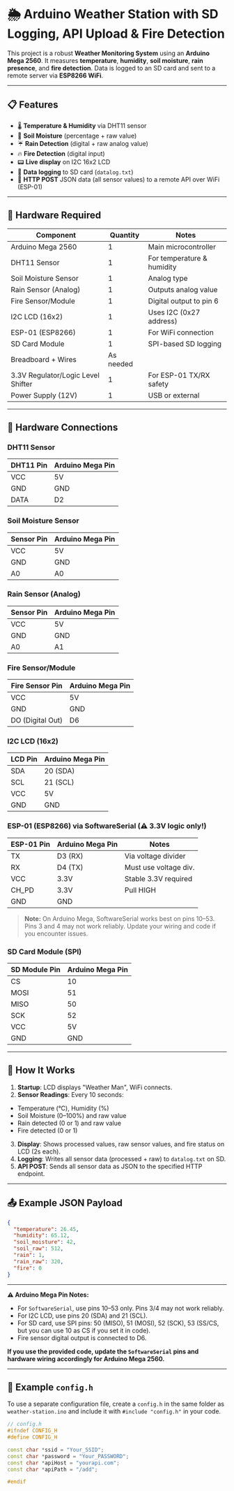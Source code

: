# 🌦️ Arduino Weather Station with SD Logging, API Upload & Fire Detection

This project is a robust **Weather Monitoring System** using an **Arduino Mega 2560**. It measures **temperature**, **humidity**, **soil moisture**, **rain presence**, and **fire detection**. Data is logged to an SD card and sent to a remote server via **ESP8266 WiFi**.

---

## 📋 Features

- 🌡️ **Temperature & Humidity** via DHT11 sensor
- 🌱 **Soil Moisture** (percentage + raw value)
- ☔ **Rain Detection** (digital + raw analog value)
- 🔥 **Fire Detection** (digital input)
- 📟 **Live display** on I2C 16x2 LCD
- 💾 **Data logging** to SD card (`datalog.txt`)
- 📡 **HTTP POST** JSON data (all sensor values) to a remote API over WiFi (ESP-01)

---

## 🧰 Hardware Required

| Component                          | Quantity  | Notes                      |
| ---------------------------------- | --------- | -------------------------- |
| Arduino Mega 2560                  | 1         | Main microcontroller       |
| DHT11 Sensor                       | 1         | For temperature & humidity |
| Soil Moisture Sensor               | 1         | Analog type                |
| Rain Sensor (Analog)               | 1         | Outputs analog value       |
| Fire Sensor/Module                 | 1         | Digital output to pin 6    |
| I2C LCD (16x2)                     | 1         | Uses I2C (0x27 address)    |
| ESP-01 (ESP8266)                   | 1         | For WiFi connection        |
| SD Card Module                     | 1         | SPI-based SD logging       |
| Breadboard + Wires                 | As needed |                            |
| 3.3V Regulator/Logic Level Shifter | 1         | For ESP-01 TX/RX safety    |
| Power Supply (12V)                 | 1         | USB or external            |

---

## 🔌 Hardware Connections

### DHT11 Sensor

| DHT11 Pin | Arduino Mega Pin |
| --------- | ---------------- |
| VCC       | 5V               |
| GND       | GND              |
| DATA      | D2               |

### Soil Moisture Sensor

| Sensor Pin | Arduino Mega Pin |
| ---------- | ---------------- |
| VCC        | 5V               |
| GND        | GND              |
| A0         | A0               |

### Rain Sensor (Analog)

| Sensor Pin | Arduino Mega Pin |
| ---------- | ---------------- |
| VCC        | 5V               |
| GND        | GND              |
| A0         | A1               |

### Fire Sensor/Module

| Fire Sensor Pin  | Arduino Mega Pin |
| ---------------- | ---------------- |
| VCC              | 5V               |
| GND              | GND              |
| DO (Digital Out) | D6               |

### I2C LCD (16x2)

| LCD Pin | Arduino Mega Pin |
| ------- | ---------------- |
| SDA     | 20 (SDA)         |
| SCL     | 21 (SCL)         |
| VCC     | 5V               |
| GND     | GND              |

### ESP-01 (ESP8266) via SoftwareSerial (⚠️ 3.3V logic only!)

| ESP-01 Pin | Arduino Mega Pin | Notes                 |
| ---------- | ---------------- | --------------------- |
| TX         | D3 (RX)          | Via voltage divider   |
| RX         | D4 (TX)          | Must use voltage div. |
| VCC        | 3.3V             | Stable 3.3V required  |
| CH_PD      | 3.3V             | Pull HIGH             |
| GND        | GND              |                       |

> **Note:** On Arduino Mega, SoftwareSerial works best on pins 10–53. Pins 3 and 4 may not work reliably. Update your wiring and code if you encounter issues.

### SD Card Module (SPI)

| SD Module Pin | Arduino Mega Pin |
| ------------- | ---------------- |
| CS            | 10               |
| MOSI          | 51               |
| MISO          | 50               |
| SCK           | 52               |
| VCC           | 5V               |
| GND           | GND              |

---

## 🧠 How It Works

1. **Startup**: LCD displays "Weather Man", WiFi connects.
2. **Sensor Readings**: Every 10 seconds:

- Temperature (°C), Humidity (%)
- Soil Moisture (0–100%) and raw value
- Rain detected (0 or 1) and raw value
- Fire detected (0 or 1)

3. **Display**: Shows processed values, raw sensor values, and fire status on LCD (2s each).
4. **Logging**: Writes all sensor data (processed + raw) to `datalog.txt` on SD.
5. **API POST**: Sends all sensor data as JSON to the specified HTTP endpoint.

---

## 📤 Example JSON Payload

```json
{
  "temperature": 26.45,
  "humidity": 65.12,
  "soil_moisture": 42,
  "soil_raw": 512,
  "rain": 1,
  "rain_raw": 320,
  "fire": 0
}
```

---

**⚠️ Arduino Mega Pin Notes:**

- For `SoftwareSerial`, use pins 10–53 only. Pins 3/4 may not work reliably.
- For I2C LCD, use pins 20 (SDA) and 21 (SCL).
- For SD card, use SPI pins: 50 (MISO), 51 (MOSI), 52 (SCK), 53 (SS/CS, but you can use 10 as CS if you set it in code).
- Fire sensor digital output is connected to D6.

**If you use the provided code, update the `SoftwareSerial` pins and hardware wiring accordingly for Arduino Mega 2560.**

---

## 📄 Example `config.h`

To use a separate configuration file, create a `config.h` in the same folder as `weather-station.ino` and include it with `#include "config.h"` in your code.

```cpp
// config.h
#ifndef CONFIG_H
#define CONFIG_H

const char *ssid = "Your_SSID";
const char *password = "Your_PASSWORD";
const char *apiHost = "yourapi.com";
const char *apiPath = "/add";

#endif
```
